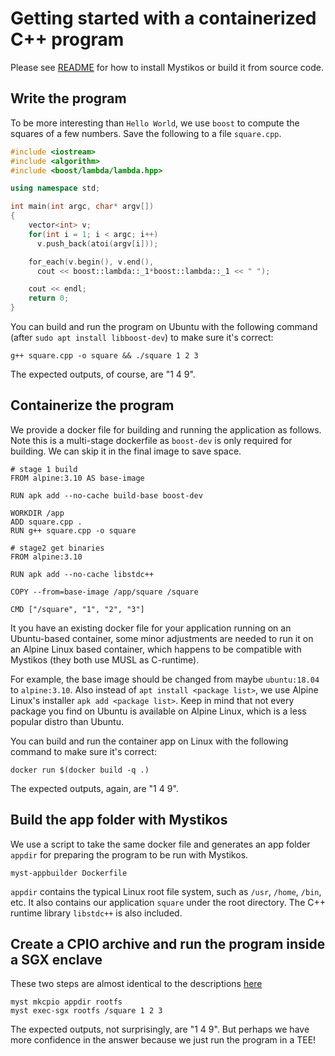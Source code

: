 # Getting started with a containerized C++ program

Please see [README](../README.md) for how to install Mystikos or build
it from source code.

## Write the program

To be more interesting than `Hello World`, we use `boost` to compute the
squares of a few numbers. Save the following to a file `square.cpp`.

```c++
#include <iostream>
#include <algorithm>
#include <boost/lambda/lambda.hpp>

using namespace std;

int main(int argc, char* argv[])
{
	vector<int> v;
	for(int i = 1; i < argc; i++)
      v.push_back(atoi(argv[i]));

    for_each(v.begin(), v.end(),
      cout << boost::lambda::_1*boost::lambda::_1 << " ");

    cout << endl;
	return 0;
}
```

You can build and run the program on Ubuntu with the following command
(after `sudo apt install libboost-dev`) to make
sure it's correct:

`g++ square.cpp -o square && ./square 1 2 3`

The expected outputs, of course, are "1 4 9".


## Containerize the program

We provide a docker file for building and running the application as follows.
Note this is a multi-stage dockerfile as `boost-dev` is only required for
building. We can skip it in the final image to save space.

```docker
# stage 1 build
FROM alpine:3.10 AS base-image

RUN apk add --no-cache build-base boost-dev

WORKDIR /app
ADD square.cpp .
RUN g++ square.cpp -o square

# stage2 get binaries
FROM alpine:3.10

RUN apk add --no-cache libstdc++

COPY --from=base-image /app/square /square

CMD ["/square", "1", "2", "3"]
```

It you have an existing docker file for your application running on an
Ubuntu-based container, some minor adjustments are needed to run it on
an Alpine Linux based container, which happens to be compatible with
Mystikos (they both use MUSL as C-runtime).

For example, the base image should be changed from maybe `ubuntu:18.04`
to `alpine:3.10`. Also instead of `apt install <package list>`, we use
Alpine Linux's installer `apk add <package list>`. Keep in mind that not
every package you find on Ubuntu is available on Alpine Linux, which is
a less popular distro than Ubuntu.

You can build and run the container app on Linux with the following command
to make sure it's correct:

`docker run $(docker build -q .)`

The expected outputs, again, are "1 4 9".

## Build the app folder with Mystikos

We use a script to take the same docker file and generates
an app folder `appdir` for preparing the program to be run with Mystikos.

```
myst-appbuilder Dockerfile
```
`appdir` contains the typical Linux root file system, such as `/usr`,
`/home`, `/bin`, etc. It also contains our application `square` under
the root directory. The C++ runtime library `libstdc++` is also included.

## Create a CPIO archive and run the program inside a SGX enclave

These two steps are almost identical to the descriptions
[here](./user-getting-started-c.md#create-a-cpio-archive)
```
myst mkcpio appdir rootfs
myst exec-sgx rootfs /square 1 2 3
```

The expected outputs, not surprisingly, are "1 4 9". But perhaps we have more
confidence in the answer because we just run the program in a TEE!
